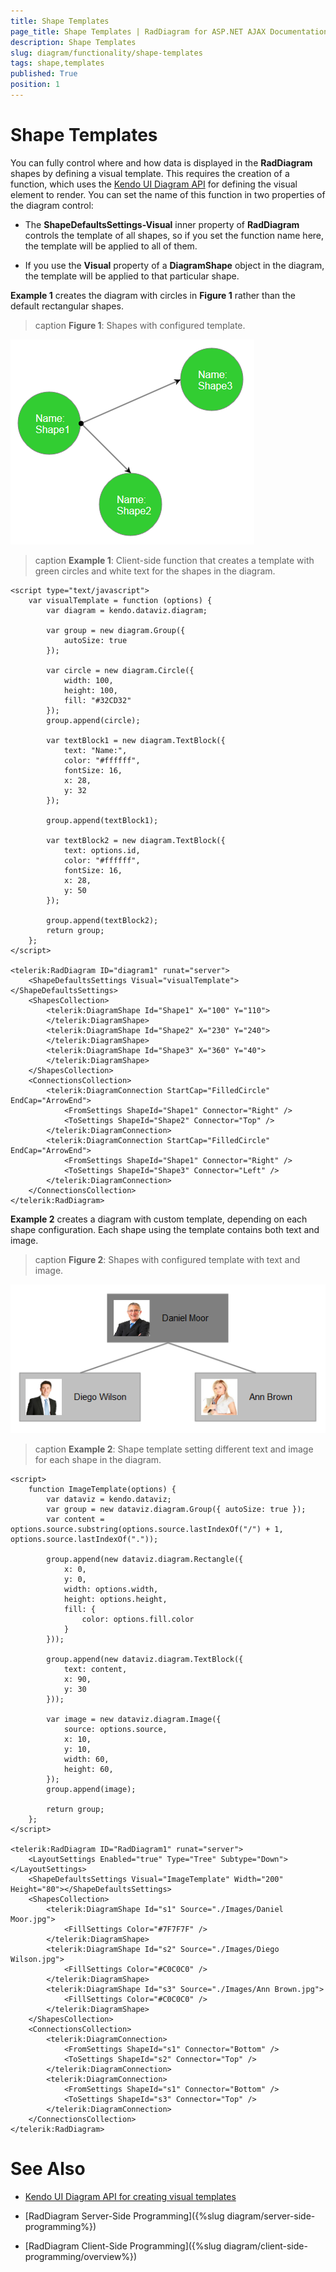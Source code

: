 ```yaml
---
title: Shape Templates
page_title: Shape Templates | RadDiagram for ASP.NET AJAX Documentation
description: Shape Templates
slug: diagram/functionality/shape-templates
tags: shape,templates
published: True
position: 1
---
```


# Shape Templates

You can fully control where and how data is displayed in the **RadDiagram** shapes by defining a visual template. This requires the creation of a function, which uses the [Kendo UI Diagram API](http://docs.telerik.com/kendo-ui/api/dataviz/diagram#configuration-shapeDefaults.visual) for defining the visual element to render. You can set the name of this function in two properties of the diagram control:

* The **ShapeDefaultsSettings-Visual** inner property of **RadDiagram** controls the template of all shapes, so if you set the function name here, the template will be applied to all of them.

* If you use the **Visual** property of a **DiagramShape** object in the diagram, the template will be applied to that particular shape.

**Example 1** creates the diagram with circles in **Figure 1** rather than the default rectangular shapes.

>caption **Figure 1**: Shapes with configured template.

![diagram-visual-template](images/diagram-visual-template.png)

>caption **Example 1**: Client-side function that creates a template with green circles and white text for the shapes in the diagram.

````ASP.NET
<script type="text/javascript">
	var visualTemplate = function (options) {
		var diagram = kendo.dataviz.diagram;

		var group = new diagram.Group({
			autoSize: true
		});

		var circle = new diagram.Circle({
			width: 100,
			height: 100,
			fill: "#32CD32"
		});
		group.append(circle);

		var textBlock1 = new diagram.TextBlock({
			text: "Name:",
			color: "#ffffff",
			fontSize: 16,
			x: 28,
			y: 32
		});

		group.append(textBlock1);

		var textBlock2 = new diagram.TextBlock({
			text: options.id,
			color: "#ffffff",
			fontSize: 16,
			x: 28,
			y: 50
		});

		group.append(textBlock2);
		return group;
	};
</script>

<telerik:RadDiagram ID="diagram1" runat="server">
	<ShapeDefaultsSettings Visual="visualTemplate"></ShapeDefaultsSettings>
	<ShapesCollection>
		<telerik:DiagramShape Id="Shape1" X="100" Y="110">
		</telerik:DiagramShape>
		<telerik:DiagramShape Id="Shape2" X="230" Y="240">
		</telerik:DiagramShape>
		<telerik:DiagramShape Id="Shape3" X="360" Y="40">
		</telerik:DiagramShape>
	</ShapesCollection>
	<ConnectionsCollection>
		<telerik:DiagramConnection StartCap="FilledCircle" EndCap="ArrowEnd">
			<FromSettings ShapeId="Shape1" Connector="Right" />
			<ToSettings ShapeId="Shape2" Connector="Top" />
		</telerik:DiagramConnection>
		<telerik:DiagramConnection StartCap="FilledCircle" EndCap="ArrowEnd">
			<FromSettings ShapeId="Shape1" Connector="Right" />
			<ToSettings ShapeId="Shape3" Connector="Left" />
		</telerik:DiagramConnection>
	</ConnectionsCollection>
</telerik:RadDiagram>
````

**Example 2** creates a diagram with custom template, depending on each shape configuration. Each shape using the template contains both text and image.

>caption **Figure 2**: Shapes with configured template with text and image.

![diagram-visual-template](images/diagram-visual-template-1.png)

>caption **Example 2**: Shape template setting different text and image for each shape in the diagram.

````ASP.NET
<script>
	function ImageTemplate(options) {
		var dataviz = kendo.dataviz;
		var group = new dataviz.diagram.Group({ autoSize: true });
		var content = options.source.substring(options.source.lastIndexOf("/") + 1, options.source.lastIndexOf("."));

		group.append(new dataviz.diagram.Rectangle({
			x: 0,
			y: 0,
			width: options.width,
			height: options.height,
			fill: {
				color: options.fill.color
			}
		}));

		group.append(new dataviz.diagram.TextBlock({
			text: content,
			x: 90,
			y: 30
		}));

		var image = new dataviz.diagram.Image({
			source: options.source,
			x: 10,
			y: 10,
			width: 60,
			height: 60,
		});
		group.append(image);

		return group;
	};
</script>

<telerik:RadDiagram ID="RadDiagram1" runat="server">
	<LayoutSettings Enabled="true" Type="Tree" Subtype="Down"></LayoutSettings>
	<ShapeDefaultsSettings Visual="ImageTemplate" Width="200" Height="80"></ShapeDefaultsSettings>
	<ShapesCollection>
		<telerik:DiagramShape Id="s1" Source="./Images/Daniel Moor.jpg">
			<FillSettings Color="#7F7F7F" />
		</telerik:DiagramShape>
		<telerik:DiagramShape Id="s2" Source="./Images/Diego Wilson.jpg">
			<FillSettings Color="#C0C0C0" />
		</telerik:DiagramShape>
		<telerik:DiagramShape Id="s3" Source="./Images/Ann Brown.jpg">
			<FillSettings Color="#C0C0C0" />
		</telerik:DiagramShape>
	</ShapesCollection>
	<ConnectionsCollection>
		<telerik:DiagramConnection>
			<FromSettings ShapeId="s1" Connector="Bottom" />
			<ToSettings ShapeId="s2" Connector="Top" />
		</telerik:DiagramConnection>
		<telerik:DiagramConnection>
			<FromSettings ShapeId="s1" Connector="Bottom" />
			<ToSettings ShapeId="s3" Connector="Top" />
		</telerik:DiagramConnection>
	</ConnectionsCollection>
</telerik:RadDiagram>
````

# See Also

 * [Kendo UI Diagram API for creating visual templates](http://docs.telerik.com/kendo-ui/api/dataviz/diagram#configuration-shapeDefaults.visual)

 * [RadDiagram Server-Side Programming]({%slug diagram/server-side-programming%})

 * [RadDiagram Client-Side Programming]({%slug diagram/client-side-programming/overview%})